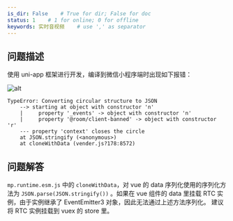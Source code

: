 ```yaml
---
is_dir: False    # True for dir; False for doc
status: 1    # 1 for online; 0 for offline
keywords: 实时音视频    # use ',' as separator
---
```


## 问题描述
使用 uni-app 框架进行开发，编译到微信小程序端时出现如下报错：

![alt](https://lf6-volc-editor.volccdn.com/obj/volcfe/sop-public/upload_0558a4dfd1be327192f235a6e1750da9.png)

```log
TypeError: Converting circular structure to JSON
    --> starting at object with constructor 'n'
    |     property '_events' -> object with constructor 'n'
    |     property '@room/client-banned' -> object with constructor 'r'
    --- property 'context' closes the circle
    at JSON.stringify (<anonymous>)
    at cloneWithData (vender.js?178:8572)
```
## 问题解答
`mp.runtime.esm.js` 中的 `cloneWithData`，对 vue 的 data 序列化使用的序列化方法为 `JSON.parse(JSON.stringify())` 。如果在 vue 组件的 data 里挂载 RTC 实例，由于实例继承了 EventEmitter3 对象，因此无法通过上述方法序列化。
建议将 RTC 实例挂载到 vuex 的 store 里。
